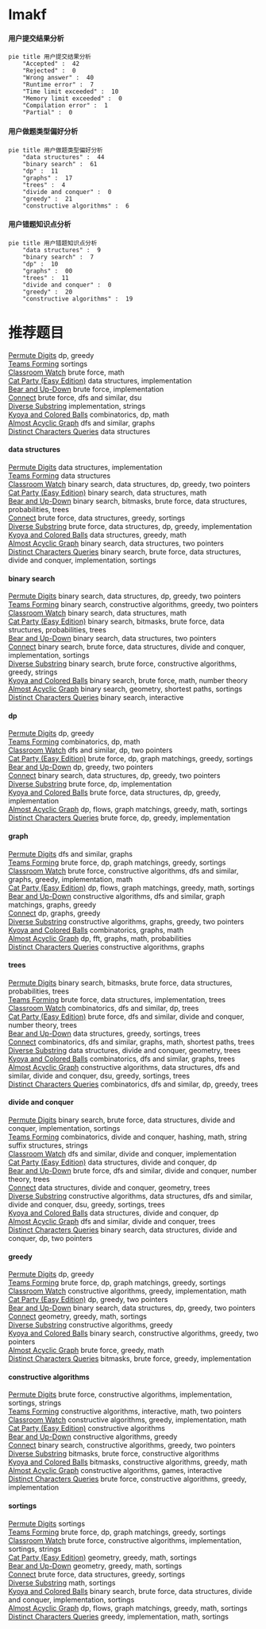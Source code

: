 # Imakf
<!-- tabs:start -->
#### **用户提交结果分析**

```mermaid
pie title 用户提交结果分析
    "Accepted" :  42
    "Rejected" :  0
    "Wrong answer" :  40
    "Runtime error" :  7
    "Time limit exceeded" :  10
    "Memory limit exceeded" :  0
    "Compilation error" :  1
    "Partial" :  0
```
#### **用户做题类型偏好分析**

```mermaid
pie title 用户做题类型偏好分析
    "data structures" :  44
    "binary search" :  61
    "dp" :  11
    "graphs" :  17
    "trees" :  4
    "divide and conquer" :  0
    "greedy" :  21
    "constructive algorithms" :  6
```
#### **用户错题知识点分析**

```mermaid
pie title 用户错题知识点分析
    "data structures" :  9
    "binary search" :  7
    "dp" :  10
    "graphs" :  00
    "trees" :  11
    "divide and conquer" :  0
    "greedy" :  20
    "constructive algorithms" :  19
```
<!-- tabs:end -->
# 推荐题目
[Permute Digits](http://codeforces.com/problemset/problem/915/C)		dp,
                        greedy		  
[Teams Forming](http://codeforces.com/problemset/problem/1092/B)		sortings		  
[Classroom Watch](https://codeforces.com/contest/876/problem/C)		brute force,
                        math		  
[Cat Party (Easy Edition)](http://codeforces.com/problemset/problem/1163/B1)		data structures,
                        implementation		  
[Bear and Up-Down](http://codeforces.com/problemset/problem/653/C)		brute force,
                        implementation		  
[Connect](http://codeforces.com/problemset/problem/1130/C)		brute force,
                        dfs and similar,
                        dsu		  
[Diverse Substring](http://codeforces.com/problemset/problem/1073/A)		implementation,
                        strings		  
[Kyoya and Colored Balls](http://codeforces.com/problemset/problem/553/A)		combinatorics,
                        dp,
                        math		  
[Almost Acyclic Graph](http://codeforces.com/problemset/problem/915/D)		dfs and similar,
                        graphs		  
[Distinct Characters Queries](http://codeforces.com/problemset/problem/1234/D)		data structures		  
<!-- tabs:start -->
#### **data structures**
[Permute Digits](http://codeforces.com/problemset/problem/1163/B1)		data structures,
                        implementation		  
[Teams Forming](http://codeforces.com/problemset/problem/1234/D)		data structures		  
[Classroom Watch](http://codeforces.com/problemset/problem/1492/C)		binary search,
                        data structures,
                        dp,
                        greedy,
                        two pointers		  
[Cat Party (Easy Edition)](http://codeforces.com/problemset/problem/1490/G)		binary search,
                        data structures,
                        math		  
[Bear and Up-Down](http://codeforces.com/problemset/problem/1479/D)		binary search,
                        bitmasks,
                        brute force,
                        data structures,
                        probabilities,
                        trees		  
[Connect](http://codeforces.com/problemset/problem/1497/A)		brute force,
                        data structures,
                        greedy,
                        sortings		  
[Diverse Substring](http://codeforces.com/problemset/problem/1491/C)		brute force,
                        data structures,
                        dp,
                        greedy,
                        implementation		  
[Kyoya and Colored Balls](http://codeforces.com/problemset/problem/1492/B)		data structures,
                        greedy,
                        math		  
[Almost Acyclic Graph](http://codeforces.com/problemset/problem/1436/E)		binary search,
                        data structures,
                        two pointers		  
[Distinct Characters Queries](http://codeforces.com/problemset/problem/1461/D)		binary search,
                        brute force,
                        data structures,
                        divide and conquer,
                        implementation,
                        sortings		  
#### **binary search**
[Permute Digits](http://codeforces.com/problemset/problem/1492/C)		binary search,
                        data structures,
                        dp,
                        greedy,
                        two pointers		  
[Teams Forming](http://codeforces.com/problemset/problem/1463/D)		binary search,
                        constructive algorithms,
                        greedy,
                        two pointers		  
[Classroom Watch](http://codeforces.com/problemset/problem/1490/G)		binary search,
                        data structures,
                        math		  
[Cat Party (Easy Edition)](http://codeforces.com/problemset/problem/1479/D)		binary search,
                        bitmasks,
                        brute force,
                        data structures,
                        probabilities,
                        trees		  
[Bear and Up-Down](http://codeforces.com/problemset/problem/1436/E)		binary search,
                        data structures,
                        two pointers		  
[Connect](http://codeforces.com/problemset/problem/1461/D)		binary search,
                        brute force,
                        data structures,
                        divide and conquer,
                        implementation,
                        sortings		  
[Diverse Substring](http://codeforces.com/problemset/problem/1493/C)		binary search,
                        brute force,
                        constructive algorithms,
                        greedy,
                        strings		  
[Kyoya and Colored Balls](http://codeforces.com/problemset/problem/1487/D)		binary search,
                        brute force,
                        math,
                        number theory		  
[Almost Acyclic Graph](http://codeforces.com/problemset/problem/1486/B)		binary search,
                        geometry,
                        shortest paths,
                        sortings		  
[Distinct Characters Queries](http://codeforces.com/problemset/problem/1486/C1)		binary search,
                        interactive		  
#### **dp**
[Permute Digits](http://codeforces.com/problemset/problem/915/C)		dp,
                        greedy		  
[Teams Forming](http://codeforces.com/problemset/problem/553/A)		combinatorics,
                        dp,
                        math		  
[Classroom Watch](https://codeforces.com/contest/506/problem/A)		dfs and similar,
                        dp,
                        two pointers		  
[Cat Party (Easy Edition)](http://codeforces.com/problemset/problem/1472/F)		brute force,
                        dp,
                        graph matchings,
                        greedy,
                        sortings		  
[Bear and Up-Down](https://codeforces.com/contest/1240/problem/B)		dp,
                        greedy,
                        two pointers		  
[Connect](http://codeforces.com/problemset/problem/1492/C)		binary search,
                        data structures,
                        dp,
                        greedy,
                        two pointers		  
[Diverse Substring](https://codeforces.com/contest/1457/problem/C)		brute force,
                        dp,
                        implementation		  
[Kyoya and Colored Balls](http://codeforces.com/problemset/problem/1491/C)		brute force,
                        data structures,
                        dp,
                        greedy,
                        implementation		  
[Almost Acyclic Graph](http://codeforces.com/problemset/problem/1437/C)		dp,
                        flows,
                        graph matchings,
                        greedy,
                        math,
                        sortings		  
[Distinct Characters Queries](http://codeforces.com/problemset/problem/1499/B)		brute force,
                        dp,
                        greedy,
                        implementation		  
#### **graph**
[Permute Digits](http://codeforces.com/problemset/problem/915/D)		dfs and similar,
                        graphs		  
[Teams Forming](http://codeforces.com/problemset/problem/1472/F)		brute force,
                        dp,
                        graph matchings,
                        greedy,
                        sortings		  
[Classroom Watch](http://codeforces.com/problemset/problem/1487/C)		brute force,
                        constructive algorithms,
                        dfs and similar,
                        graphs,
                        greedy,
                        implementation,
                        math		  
[Cat Party (Easy Edition)](http://codeforces.com/problemset/problem/1437/C)		dp,
                        flows,
                        graph matchings,
                        greedy,
                        math,
                        sortings		  
[Bear and Up-Down](http://codeforces.com/problemset/problem/1470/D)		constructive algorithms,
                        dfs and similar,
                        graph matchings,
                        graphs,
                        greedy		  
[Connect](http://codeforces.com/problemset/problem/1476/C)		dp,
                        graphs,
                        greedy		  
[Diverse Substring](http://codeforces.com/problemset/problem/1304/D)		constructive algorithms,
                        graphs,
                        greedy,
                        two pointers		  
[Kyoya and Colored Balls](http://codeforces.com/problemset/problem/1475/C)		combinatorics,
                        graphs,
                        math		  
[Almost Acyclic Graph](http://codeforces.com/problemset/problem/553/E)		dp,
                        fft,
                        graphs,
                        math,
                        probabilities		  
[Distinct Characters Queries](http://codeforces.com/problemset/problem/1495/C)		constructive algorithms,
                        graphs		  
#### **trees**
[Permute Digits](http://codeforces.com/problemset/problem/1479/D)		binary search,
                        bitmasks,
                        brute force,
                        data structures,
                        probabilities,
                        trees		  
[Teams Forming](http://codeforces.com/problemset/problem/1511/C)		brute force,
                        data structures,
                        implementation,
                        trees		  
[Classroom Watch](http://codeforces.com/problemset/problem/1499/F)		combinatorics,
                        dfs and similar,
                        dp,
                        trees		  
[Cat Party (Easy Edition)](http://codeforces.com/problemset/problem/1491/E)		brute force,
                        dfs and similar,
                        divide and conquer,
                        number theory,
                        trees		  
[Bear and Up-Down](http://codeforces.com/problemset/problem/1466/D)		data structures,
                        greedy,
                        sortings,
                        trees		  
[Connect](http://codeforces.com/problemset/problem/1495/D)		combinatorics,
                        dfs and similar,
                        graphs,
                        math,
                        shortest paths,
                        trees		  
[Diverse Substring](http://codeforces.com/problemset/problem/1303/G)		data structures,
                        divide and conquer,
                        geometry,
                        trees		  
[Kyoya and Colored Balls](http://codeforces.com/problemset/problem/1454/E)		combinatorics,
                        dfs and similar,
                        graphs,
                        trees		  
[Almost Acyclic Graph](http://codeforces.com/problemset/problem/1494/D)		constructive algorithms,
                        data structures,
                        dfs and similar,
                        divide and conquer,
                        dsu,
                        greedy,
                        sortings,
                        trees		  
[Distinct Characters Queries](http://codeforces.com/problemset/problem/1292/C)		combinatorics,
                        dfs and similar,
                        dp,
                        greedy,
                        trees		  
#### **divide and conquer**
[Permute Digits](http://codeforces.com/problemset/problem/1461/D)		binary search,
                        brute force,
                        data structures,
                        divide and conquer,
                        implementation,
                        sortings		  
[Teams Forming](http://codeforces.com/problemset/problem/1466/G)		combinatorics,
                        divide and conquer,
                        hashing,
                        math,
                        string suffix structures,
                        strings		  
[Classroom Watch](http://codeforces.com/problemset/problem/1490/D)		dfs and similar,
                        divide and conquer,
                        implementation		  
[Cat Party (Easy Edition)](https://codeforces.com/contest/1483/problem/C)		data structures,
                        divide and conquer,
                        dp		  
[Bear and Up-Down](http://codeforces.com/problemset/problem/1491/E)		brute force,
                        dfs and similar,
                        divide and conquer,
                        number theory,
                        trees		  
[Connect](http://codeforces.com/problemset/problem/1303/G)		data structures,
                        divide and conquer,
                        geometry,
                        trees		  
[Diverse Substring](http://codeforces.com/problemset/problem/1494/D)		constructive algorithms,
                        data structures,
                        dfs and similar,
                        divide and conquer,
                        dsu,
                        greedy,
                        sortings,
                        trees		  
[Kyoya and Colored Balls](http://codeforces.com/problemset/problem/1482/E)		data structures,
                        divide and conquer,
                        dp		  
[Almost Acyclic Graph](http://codeforces.com/problemset/problem/566/C)		dfs and similar,
                        divide and conquer,
                        trees		  
[Distinct Characters Queries](http://codeforces.com/problemset/problem/1428/F)		binary search,
                        data structures,
                        divide and conquer,
                        dp,
                        two pointers		  
#### **greedy**
[Permute Digits](http://codeforces.com/problemset/problem/915/C)		dp,
                        greedy		  
[Teams Forming](http://codeforces.com/problemset/problem/1472/F)		brute force,
                        dp,
                        graph matchings,
                        greedy,
                        sortings		  
[Classroom Watch](http://codeforces.com/problemset/problem/1305/E)		constructive algorithms,
                        greedy,
                        implementation,
                        math		  
[Cat Party (Easy Edition)](https://codeforces.com/contest/1240/problem/B)		dp,
                        greedy,
                        two pointers		  
[Bear and Up-Down](http://codeforces.com/problemset/problem/1492/C)		binary search,
                        data structures,
                        dp,
                        greedy,
                        two pointers		  
[Connect](https://codeforces.com/contest/1496/problem/C)		geometry,
                        greedy,
                        math,
                        sortings		  
[Diverse Substring](http://codeforces.com/problemset/problem/1493/A)		constructive algorithms,
                        greedy		  
[Kyoya and Colored Balls](http://codeforces.com/problemset/problem/1463/D)		binary search,
                        constructive algorithms,
                        greedy,
                        two pointers		  
[Almost Acyclic Graph](http://codeforces.com/problemset/problem/1462/C)		brute force,
                        greedy,
                        math		  
[Distinct Characters Queries](http://codeforces.com/problemset/problem/1494/B)		bitmasks,
                        brute force,
                        greedy,
                        implementation		  
#### **constructive algorithms**
[Permute Digits](http://codeforces.com/problemset/problem/1316/B)		brute force,
                        constructive algorithms,
                        implementation,
                        sortings,
                        strings		  
[Teams Forming](http://codeforces.com/problemset/problem/1407/C)		constructive algorithms,
                        interactive,
                        math,
                        two pointers		  
[Classroom Watch](http://codeforces.com/problemset/problem/1305/E)		constructive algorithms,
                        greedy,
                        implementation,
                        math		  
[Cat Party (Easy Edition)](http://codeforces.com/problemset/problem/1333/A)		constructive algorithms		  
[Bear and Up-Down](http://codeforces.com/problemset/problem/1493/A)		constructive algorithms,
                        greedy		  
[Connect](http://codeforces.com/problemset/problem/1463/D)		binary search,
                        constructive algorithms,
                        greedy,
                        two pointers		  
[Diverse Substring](https://codeforces.com/contest/1456/problem/B)		bitmasks,
                        brute force,
                        constructive algorithms		  
[Kyoya and Colored Balls](http://codeforces.com/problemset/problem/1492/D)		bitmasks,
                        constructive algorithms,
                        greedy,
                        math		  
[Almost Acyclic Graph](https://codeforces.com/contest/1504/problem/D)		constructive algorithms,
                        games,
                        interactive		  
[Distinct Characters Queries](https://codeforces.com/contest/1483/problem/A)		brute force,
                        constructive algorithms,
                        greedy,
                        implementation		  
#### **sortings**
[Permute Digits](http://codeforces.com/problemset/problem/1092/B)		sortings		  
[Teams Forming](http://codeforces.com/problemset/problem/1472/F)		brute force,
                        dp,
                        graph matchings,
                        greedy,
                        sortings		  
[Classroom Watch](http://codeforces.com/problemset/problem/1316/B)		brute force,
                        constructive algorithms,
                        implementation,
                        sortings,
                        strings		  
[Cat Party (Easy Edition)](https://codeforces.com/contest/1496/problem/C)		geometry,
                        greedy,
                        math,
                        sortings		  
[Bear and Up-Down](http://codeforces.com/problemset/problem/1495/A)		geometry,
                        greedy,
                        math,
                        sortings		  
[Connect](http://codeforces.com/problemset/problem/1497/A)		brute force,
                        data structures,
                        greedy,
                        sortings		  
[Diverse Substring](http://codeforces.com/problemset/problem/1427/A)		math,
                        sortings		  
[Kyoya and Colored Balls](http://codeforces.com/problemset/problem/1461/D)		binary search,
                        brute force,
                        data structures,
                        divide and conquer,
                        implementation,
                        sortings		  
[Almost Acyclic Graph](http://codeforces.com/problemset/problem/1437/C)		dp,
                        flows,
                        graph matchings,
                        greedy,
                        math,
                        sortings		  
[Distinct Characters Queries](http://codeforces.com/problemset/problem/1473/A)		greedy,
                        implementation,
                        math,
                        sortings		  
<!-- tabs:end -->

